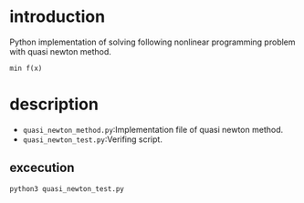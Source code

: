 # introduction
Python implementation of solving following nonlinear programming problem with quasi newton method.

```
min f(x)
```

# description
- `quasi_newton_method.py`:Implementation file of quasi newton method.
- `quasi_newton_test.py`:Verifing script.

## excecution
```
python3 quasi_newton_test.py
```